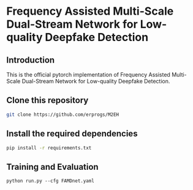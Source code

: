 # Frequency Assisted Multi-Scale Dual-Stream Network for Low-quality Deepfake Detection

## Introduction

This is the official pytorch implementation of Frequency Assisted Multi-Scale Dual-Stream Network for Low-quality Deepfake Detection.

## Clone this repository

```bash
git clone https://github.com/erprogs/M2EH
```

## Install the required dependencies

```bash
pip install -r requirements.txt
```

## Training and Evaluation

```
python run.py --cfg FAMDnet.yaml
```



